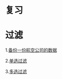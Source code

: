 # 复习



# 过滤

1.[备份一份航空公司的数据](https://github.com/itcast-hsian/xianyun-43/commit/5cc4bc5805fdce3733c3aafe5f45717e07aa8457)

2.[单选过滤]()

3.[多选过滤](https://github.com/itcast-hsian/xianyun-43/commit/88e858aa1b93712074255028ea430f439c6ddb12)